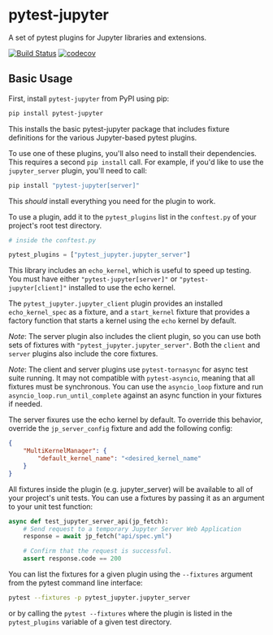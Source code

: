 # pytest-jupyter

A set of pytest plugins for Jupyter libraries and extensions.

[![Build Status](https://github.com/jupyter-server/pytest-jupyter/actions/workflows/test.yml/badge.svg?query=branch%3Amain++)](https://github.com/jupyter-server/pytest-jupyter/actions/workflows/test.yml/badge.svg?query=branch%3Amain++)
[![codecov](https://codecov.io/gh/jupyter-server/pytest-jupyter/branch/main/graph/badge.svg?token=2MY8C1A777)](https://codecov.io/gh/jupyter-server/pytest-jupyter)

## Basic Usage

First, install `pytest-jupyter` from PyPI using pip:

```bash
pip install pytest-jupyter
```

This installs the basic pytest-jupyter package that includes fixture definitions for the various Jupyter-based pytest plugins.

To use one of these plugins, you'll also need to install their dependencies. This requires a second `pip install` call. For example, if you'd like to use the `jupyter_server` plugin, you'll need to call:

```bash
pip install "pytest-jupyter[server]"
```

This *should* install everything you need for the plugin to work.

To use a plugin, add it to the `pytest_plugins` list in the `conftest.py` of your project's root test directory.

```python
# inside the conftest.py

pytest_plugins = ["pytest_jupyter.jupyter_server"]
```

This library includes an `echo_kernel`, which is useful to speed up testing.
You must have either `"pytest-jupyter[server]"` or `"pytest-jupyter[client]"`
installed to use the echo kernel.

The `pytest_jupyter.jupyter_client` plugin provides an installed
`echo_kernel_spec` as a fixture, and a `start_kernel` fixture
that provides a factory function that starts a kernel using the `echo` kernel
by default.

*Note*: The server plugin also includes the client plugin, so you can use both
sets of fixtures with `"pytest_jupyter.jupyter_server"`.  Both the `client`
and `server` plugins also include the core fixtures.

*Note*: The client and server plugins use `pytest-tornasync` for async
test suite running.  It may not compatible with `pytest-asyncio`, meaning
that all fixtures must be synchronous.  You can use the `asyncio_loop` fixture
and run `asyncio_loop.run_until_complete` against an async function in your
fixtures if needed.

The server fixures use the echo kernel by default.  To override this behavior,
override the `jp_server_config` fixture and add the following config:

```json
{
    "MultiKernelManager": {
        "default_kernel_name": "<desired_kernel_name"
    }
}
```

All fixtures inside the plugin (e.g. jupyter_server) will be available to all of your project's unit tests. You can use a fixtures by passing it as an argument to your unit test function:

```python
async def test_jupyter_server_api(jp_fetch):
    # Send request to a temporary Jupyter Server Web Application
    response = await jp_fetch("api/spec.yml")

    # Confirm that the request is successful.
    assert response.code == 200
```

You can list the fixtures for a given plugin using the `--fixtures` argument from the pytest command line interface:

```bash
pytest --fixtures -p pytest_jupyter.jupyter_server
```

or by calling the `pytest --fixtures` where the plugin is listed in the `pytest_plugins` variable of a given test directory.
